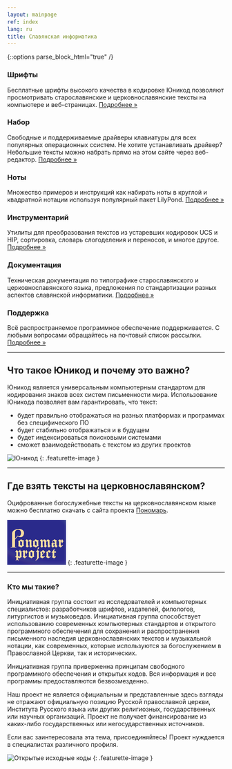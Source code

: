 ```yaml
---
layout: mainpage
ref: index
lang: ru
title: Славянская информатика
---
```

{::options parse_block_html="true" /}

<div class="row"><div class="col-md-4">

### Шрифты

Бесплатные шрифты высокого качества в кодировке Юникод позволяют просмотривать старославянские и 
церковнославянские тексты на компьютере и веб-страницах.
[Подробнее »](/ru/fonts.html)

</div><div class="col-md-4">

### Набор

Свободные и поддерживаемые драйверы клавиатуры для всех популярных операционных ссистем. 
Не хотите устанавливать драйвер? Небольшие тексты можно набрать прямо на этом сайте через веб-редактор.
[Подробнее »](/ru/keyboard.html)

</div><div class="col-md-4">
    
### Ноты

Множество примеров и инструкций как набирать ноты в круглой и квадратной нотации используя популярный пакет LilyPond.
[Подробнее »](/ru/music.html)

</div></div>
<div class="row"><div class="col-md-4">

### Инструментарий

Утилиты для преобразования текстов из устаревших кодировок UCS и HIP, сортировка, словарь слогоделения и
переносов, и многое другое.
[Подробнее »](/ru/tools.html)

</div><div class="col-md-4">

### Документация

Техническая документация по типографике старославянского и церковнославянского языка, предложения по
стандартизации разных аспектов славянской информатики.
[Подробнее »](/ru/dox.html)

</div><div class="col-md-4">

### Поддержка

Всё распространяемое программное обеспечение поддерживается. С любыми вопросами обращайтесь на почтовый список рассылки.
[Подробнее »](http://ponomar.net/mailman/listinfo/sci-users_ponomar.net)

</div></div>

<hr class="featurette-divider" />
<div class="row"><div class="col-md-9">

## Что такое Юникод и почему это важно?

Юникод является универсальным компьютерным стандартом для кодирования знаков всех систем письменности мира. 
Использование Юникода позволяет вам гарантировать, что текст:

* будет правильно отображаться на разных платформах и программах без специфического ПО
* будет стабильно отображаться и в будущем
* будет индексироваться поисковыми системами
* сможет взаимодействовать с текстом из других проектов

</div><div class="col-md-3 hidden-sm-down">

![Юникод](https://upload.wikimedia.org/wikipedia/commons/a/ab/Unicode_logo.svg)
{: .featurette-image }

</div></div>

<hr class="featurette-divider" />
<div class="row"><div class="col-md-9 push-md-3">
    
## Где взять тексты на церковнославянском?

Оцифрованные богослужебные тексты на церковнославянском языке можно бесплатно скачать
с сайта проекта [Пономарь](http://www.ponomar.net/cgi-bin/maktabah.cgi).

</div><div class="col-md-3 pull-md-9 hidden-sm-down">

![Пономарь](/images/ponomar-banner.png)
{: .featurette-image }

</div></div>

<hr class="featurette-divider" />
<div class="row"><div class="col-md-9">

### Кто мы такие?

Инициативная группа состоит из исследователей и компьютерных специалистов: разработчиков шрифтов, издателей, 
филологов, литургистов и музыковедов. Инициативная группа способствует использованию современных компьютерных 
стандартов и открытого программного обеспечения для сохранения и распространения письменного наследия 
церковнославянских текстов и музыкальной нотации, как современных, которые используются за богослужением в 
Православной Церкви, так и исторических.

Инициативная группа приверженна принципам свободного программного обеспечения и открытых кодов. 
Вся информация и все программы предоставляются безвозмезденно.

Наш проект не является официальным и представленные здесь взгляды не отражают официальную позицию Русской 
православной церкви, Института Русского языка или других религиозных, государственных или научных организаций. 
Проект не получает финансирование из каких-либо государственных или негосударственных источников.<p>

Если вас заинтересовала эта тема, присоединяйтесь! Проект нуждается в специалистах различного
профиля.

</div><div class="col-md-3 hidden-sm-down">

![Открытые исходные коды](https://opensource.org/files/osi_standard_logo.png)
{: .featurette-image }

</div></div>
